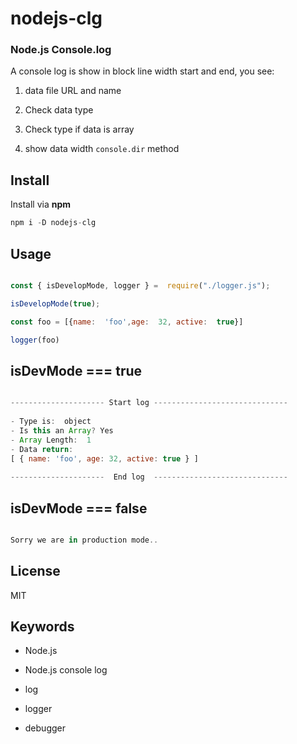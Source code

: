 
  

  

# nodejs-clg
### Node.js Console.log

  

  

A console log is show in block line width start and end, you see:

  

  

1. data file URL and name

  

2. Check data type

  

3. Check type if data is array

  

4. show data width `console.dir` method

  

  

## Install

  

Install via **npm**

  

``` javascript
npm i -D nodejs-clg
```

  

  

## Usage

  

  

``` javascript

const { isDevelopMode, logger } =  require("./logger.js");

isDevelopMode(true);

const foo = [{name:  'foo',age:  32, active:  true}]

logger(foo)

```

  

## isDevMode === true

  

``` javascript

--------------------- Start log ------------------------------
 
- Type is:  object
- Is this an Array? Yes
- Array Length:  1
- Data return: 
[ { name: 'foo', age: 32, active: true } ]
 
---------------------  End log  ------------------------------

```

  
  ## isDevMode === false

  

``` javascript

Sorry we are in production mode..

```
  

## License

  

MIT

  

  

## Keywords

  

  

- Node.js

- Node.js console log

- log

- logger

- debugger
